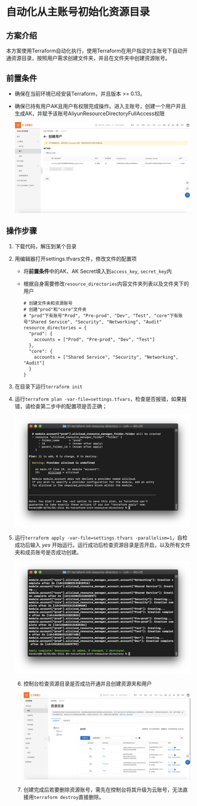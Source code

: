 # 自动化从主账号初始化资源目录

## 方案介绍

本方案使用Terraform自动化执行，使用Terraform在用户指定的主账号下自动开通资源目录，按照用户需求创建文件夹，并且在文件夹中创建资源账号。

## 前置条件

- 确保在当前环境已经安装Terraform，并且版本 >= 0.13。

- 确保已持有用户AK且用户有权限完成操作。进入主账号，创建一个用户并且生成AK，并赋予该账号AliyunResourceDirectoryFullAccess权限

  ![1. 创建RAM角色并生成AK](../img/1.创建RAM角色并生成AK.png)

## 操作步骤

1. 下载代码，解压到某个目录

2. 用编辑器打开settings.tfvars文件，修改文件的配置项

   - 将**前置条件**中的AK、AK Secret填入到`access_key`, `secret_key`内

   - 根据自身需要修改`resource_directories`内容文件夹列表以及文件夹下的用户

     ```
     # 创建文件夹和资源账号
     # 创建"prod"和"core"文件夹
     # "prod"下有账号"Prod", "Pre-prod", "Dev", "Test", "core"下有账号"Shared Service", "Security", "Networking", "Audit"
     resource_directories = {
       "prod": {
         accounts = ["Prod", "Pre-prod", "Dev", "Test"]
       },
       "core": {
         accounts = ["Shared Service", "Security", "Networking", "Audit"]
       }
     }
     
     ```

3. 在目录下运行`terraform init`

4. 运行`terraform plan -var-file=settings.tfvars`，检查是否报错，如果报错，请检查第二步中的配置项是否正确；

   ![2.plan运行结果](../img/2.01-plan运行结果.png)

5. 运行`terraform apply -var-file=settings.tfvars -parallelism=1`，自检成功后输入 *yes* 开始运行。运行成功后检查资源目录是否开启，以及所有文件夹和成员账号是否成功创建。

   ![3.apply运行结果](../img/3.01-apply运行结果.png)

   6. 控制台检查资源目录是否成功开通并且创建资源夹和用户

      ![12.01-控制台](../img/12.01-控制台.png)
      
   7. 创建完成后若要删除资源账号，需先在控制台将其升级为云账号，无法直接用`terraform destroy`直接删除。

